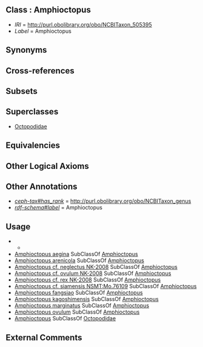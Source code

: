 
## Class : Amphioctopus

 * *IRI* = http://purl.obolibrary.org/obo/NCBITaxon_505395
 * *Label* = Amphioctopus

## Synonyms


## Cross-references


## Subsets


## Superclasses

 * [Octopodidae](../../NCBITaxon/47/NCBITaxon_6647.md)

## Equivalencies


## Other Logical Axioms


## Other Annotations

 * *[ceph-tax#has_rank](../../ceph-tax#has/nk/ceph-tax#has_rank.md)* = http://purl.obolibrary.org/obo/NCBITaxon_genus
 * *[rdf-schema#label](../../el/rdf-schema#label.md)* = Amphioctopus

## Usage

 * -
 * [Amphioctopus aegina](../../NCBITaxon/15/NCBITaxon_515815.md) SubClassOf [Amphioctopus](../../NCBITaxon/95/NCBITaxon_505395.md)
 * [Amphioctopus arenicola](../../NCBITaxon/44/NCBITaxon_703444.md) SubClassOf [Amphioctopus](../../NCBITaxon/95/NCBITaxon_505395.md)
 * [Amphioctopus cf. neglectus NK-2008](../../NCBITaxon/99/NCBITaxon_505399.md) SubClassOf [Amphioctopus](../../NCBITaxon/95/NCBITaxon_505395.md)
 * [Amphioctopus cf. ovulum NK-2008](../../NCBITaxon/00/NCBITaxon_505400.md) SubClassOf [Amphioctopus](../../NCBITaxon/95/NCBITaxon_505395.md)
 * [Amphioctopus cf. rex NK-2008](../../NCBITaxon/98/NCBITaxon_505398.md) SubClassOf [Amphioctopus](../../NCBITaxon/95/NCBITaxon_505395.md)
 * [Amphioctopus cf. siamensis NSMT:Mo.76109](../../NCBITaxon/16/NCBITaxon_515816.md) SubClassOf [Amphioctopus](../../NCBITaxon/95/NCBITaxon_505395.md)
 * [Amphioctopus fangsiao](../../NCBITaxon/17/NCBITaxon_515817.md) SubClassOf [Amphioctopus](../../NCBITaxon/95/NCBITaxon_505395.md)
 * [Amphioctopus kagoshimensis](../../NCBITaxon/18/NCBITaxon_515818.md) SubClassOf [Amphioctopus](../../NCBITaxon/95/NCBITaxon_505395.md)
 * [Amphioctopus marginatus](../../NCBITaxon/97/NCBITaxon_505397.md) SubClassOf [Amphioctopus](../../NCBITaxon/95/NCBITaxon_505395.md)
 * [Amphioctopus ovulum](../../NCBITaxon/19/NCBITaxon_515819.md) SubClassOf [Amphioctopus](../../NCBITaxon/95/NCBITaxon_505395.md)
 * [Amphioctopus](../../NCBITaxon/95/NCBITaxon_505395.md) SubClassOf [Octopodidae](../../NCBITaxon/47/NCBITaxon_6647.md)

## External Comments


